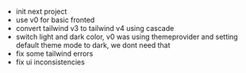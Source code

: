 - init next project
- use v0 for basic fronted
- convert tailwind v3 to tailwind v4 using cascade
- switch light and dark color, v0 was using themeprovider and setting default theme mode to dark, we dont need that
- fix some tailwind errors
- fix ui inconsistencies
